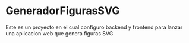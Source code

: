 # GeneradorFigurasSVG
Este es un proyecto en el cual configuro backend y frontend para lanzar una aplicacion web que genera figuras SVG
